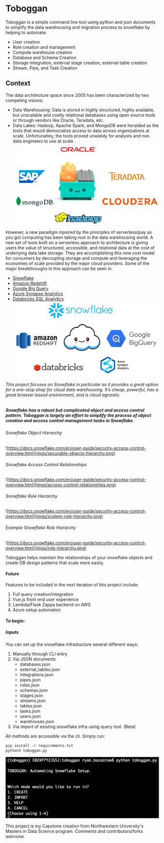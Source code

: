 # Toboggan
Toboggan is a simple command line tool using python and json documents to simplify the data warehousing and migration process to snowflake by helping to automate:
- User creation
- Role creation and management
- Compute warehouse creation
- Database and Schema Creation
- Storage integration, external stage creation, external table creation
- Stream, Pipe, and Task Creation

## Context
The data architecture space since 2005 has been characterized by two competing visions:
- Data Warehousing: Data is stored in highly structured, highly available, but unscalable and costly relational databases using open source tools or through vendors like Oracle, Teradata, etc.
- Data Lakes: Hadoop, Apache Spark, and MongoDB were heralded as the tools that would democratize access to data across organizations at scale. Unfortunatley, the tools proved unwieldy for analysts and non data engineers to use at scale.
![happy_dumpster](imgs/happy_dumpster.png)


However, a new paradigm inpsired by the principles of serverless(pay as you go) computing has been taking root in the data warehousing world. A new set of tools built on a serverless approach to architecture is giving users the value of structured, accessible, and relational data at the cost of underlying data lake storage. They are accomplishing this new cost model for consumers by decoupling storage and compute and leveraging the economies of scale provided by the major cloud providers.
Some of the major breakthroughs in this approach can be seen in:
- [Snowflake](https://www.snowflake.com/)
- [Amazon Redshift](https://aws.amazon.com/redshift/?whats-new-cards.sort-by=item.additionalFields.postDateTime&whats-new-cards.sort-order=desc)
- [Google Big Query](https://cloud.google.com/bigquery)
- [Azure Synapse Analytics](https://azure.microsoft.com/en-us/services/synapse-analytics/)
- [Databricks SQL Analytics](https://databricks.com/product/sql-analytics)
![happy_cloud](imgs/happy_cloud.png)

###### This project focuses on Snowflake in particular as it provides a great option for a one-stop shop for cloud data warehousing. It’s cheap, powerful, has a great browser based environment, and is cloud agnostic.

##### Snowflake has a robust but complicated object and access control pattern. Toboggan is largely an effort to simplify the process of object creation and access control management tasks in Snowflake.

###### Snowflake Object Hierarchy 
![https://docs.snowflake.com/en/user-guide/security-access-control-overview.html](imgs/securable-objects-hierarchy.png)

###### Snowflake Access Control Relationships
![https://docs.snowflake.com/en/user-guide/security-access-control-overview.html](imgs/access-control-relationships.png)

###### Snowflake Role Hierarchy
![https://docs.snowflake.com/en/user-guide/security-access-control-overview.html](imgs/system-role-hierarchy.png)

###### Example Snowflake Role Hierarchy
![https://docs.snowflake.com/en/user-guide/security-access-control-overview.html](imgs/role-hierarchy.png)

Toboggan helps maintain the relationships of your snowflake objects and create DB design patterns that scale more easily.

#### Future
Features to be included in the next iteration of this project include: 
1) Full query creation/integration
2) Vue.js front end user experience
3) Lambda/Flask Zappa backend on AWS
4) Azure setup automation


#### To begin:
##### Inputs
You can set up the snowflake infrastucture several different ways:
1) Manually through CLI entry
2) Via JSON documents
	- databases.json
	- external_tables.json
	- integrations.json
	- pipes.json
	- roles.json
	- schemas.json
	- stages.json
	- streams.json
	- tables.json
	- tasks.json
	- users.json
	- warehouses.json
3) Via import of existing snowflake infra using query tool. (Beta)

All methods are accessible via the cli. Simply run:
```
pip install -r requirements.txt
python3 toboggan.py
```

![main](imgs/main.png)

This project is my Capstone creation from Northwestern University's Masters in Data Science program. Comments and contributors/forks welcome.